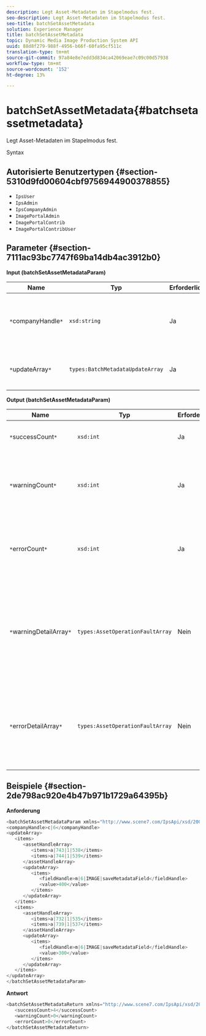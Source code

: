```yaml
---
description: Legt Asset-Metadaten im Stapelmodus fest.
seo-description: Legt Asset-Metadaten im Stapelmodus fest.
seo-title: batchSetAssetMetadata
solution: Experience Manager
title: batchSetAssetMetadata
topic: Dynamic Media Image Production System API
uuid: 88d8f279-988f-4956-b66f-60fa95cf511c
translation-type: tm+mt
source-git-commit: 97a84e8e7edd3d834ca42069eae7c09c00d57938
workflow-type: tm+mt
source-wordcount: '152'
ht-degree: 13%

---
```



# batchSetAssetMetadata{#batchsetassetmetadata}

Legt Asset-Metadaten im Stapelmodus fest.

Syntax

## Autorisierte Benutzertypen {#section-5310d9fd00604cbf9756944900378855}

* `IpsUser`
* `IpsAdmin`
* `IpsCompanyAdmin`
* `ImagePortalAdmin`
* `ImagePortalContrib`
* `ImagePortalContribUser`

## Parameter {#section-7111ac93bc7747f69ba14db4ac3912b0}

**Input (batchSetAssetMetadataParam)**

| Name | Typ | Erforderlich | Beschreibung |
|---|---|---|---|
| `*`companyHandle`*` | `xsd:string` | Ja | Das Handle der Firma, deren Metadaten Sie bei einem Stapelvorgang festlegen möchten. |
| `*`updateArray`*` | `types:BatchMetadataUpdateArray` | Ja | Das Array der auf die Assets angewendeten Metadaten-Aktualisierungen. |

**Output (batchSetAssetMetadataParam)**

| Name | Typ | Erforderlich | Beschreibung |
|---|---|---|---|
| `*`successCount`*` | `xsd:int` | Ja | Die Anzahl der erfolgreich eingerichteten Metadaten. |
| `*`warningCount`*` | `xsd:int` | Ja | Die Anzahl der Warnungen, die beim Versuch des Vorgangs generiert wurden, Metadaten festzulegen. |
| `*`errorCount`*` | `xsd:int` | Ja | Die Anzahl der Fehler, die beim Versuch des Vorgangs generiert wurden, Metadaten festzulegen. |
| `*`warningDetailArray`*` | `types:AssetOperationFaultArray` | Nein | Das Array mit Details, die mit den Assets verknüpft sind, die Warnungen generieren, wenn der Vorgang versucht hat, Metadaten für die Assets im Stapelverfahren festzulegen. |
| `*`errorDetailArray`*` | `types:AssetOperationFaultArray` | Nein | Das Array mit Details zu den Assets, die Fehler generiert haben, wenn der Vorgang versucht hat, Metadaten für die Assets im Stapelverfahren festzulegen. |

## Beispiele {#section-2de798ac920e4b47b971b1729a64395b}

**Anforderung**

```java
<batchSetAssetMetadataParam xmlns="http://www.scene7.com/IpsApi/xsd/2008-01-15">
<companyHandle>c|6</companyHandle>
<updateArray>
   <items>
      <assetHandleArray>
         <items>a|743|1|538</items>
         <items>a|744|1|539</items>
      </assetHandleArray>
      <updateArray>
         <items>
            <fieldHandle>m|6|IMAGE|saveMetadataField</fieldHandle>
            <value>400</value>
         </items>
      </updateArray>
   </items>
   <items>
      <assetHandleArray>
         <items>a|732|1|535</items>
         <items>a|739|1|537</items>
      </assetHandleArray>
      <updateArray>
         <items>
            <fieldHandle>m|6|IMAGE|saveMetadataField</fieldHandle>
            <value>300</value>
         </items>
      </updateArray>
   </items>
</updateArray>
</batchSetAssetMetadataParam>
```

**Antwort**

```java
<batchSetAssetMetadataReturn xmlns="http://www.scene7.com/IpsApi/xsd/2008-01-15">
   <successCount>4</successCount>
   <warningCount>0</warningCount>
   <errorCount>0</errorCount>
</batchSetAssetMetadataReturn>
```

